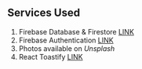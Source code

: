 ## Services Used

1. Firebase Database & Firestore [LINK](https://firebase.google.com/)
2. Firebase Authentication [LINK](https://firebase.google.com/docs/auth)
3. Photos available on *Unsplash*
4. React Toastify [LINK](https://fkhadra.github.io/react-toastify/introduction/) 
